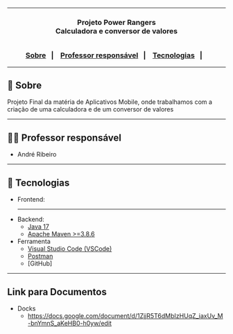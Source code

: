 
<hr>

<h3 align="center">
    Projeto Power Rangers
    <br>
    Calculadora e conversor de valores
    <br><br>
    <p align="center">
      <a href="#-sobre">Sobre</a>&nbsp;&nbsp;&nbsp;|&nbsp;&nbsp;&nbsp;
      <a href="#-professor-responsável">Professor responsável</a>&nbsp;&nbsp;&nbsp;|&nbsp;&nbsp;&nbsp;
      <a href="#-tecnologias">Tecnologias</a>&nbsp;&nbsp;&nbsp;|&nbsp;&nbsp;&nbsp;
  </p>
</h3>

<hr>

## 🔖 Sobre

Projeto Final da matéria de Aplicativos Mobile, onde trabalhamos com a criação de uma calculadora e de um conversor de valores

---

## 👩‍🏫 Professor responsável

* André Ribeiro

---

## 🚀 Tecnologias

- Frontend:
  *****
- Backend:
  - [Java 17](http://www.oracle.com/java/technologies/javase-downloads.html)
  - [Apache Maven >=3.8.6](https://maven.apache.org/download.cgi/)
- Ferramenta
  - [Visual Studio Code (VSCode)](https://code.visualstudio.com)
  - [Postman](http://www.postman.com/downloads/)
  - [GitHub]

---


## Link para Documentos

- Docks
  - https://docs.google.com/document/d/1ZjjR5T6dMbIzHUqZ_iaxUv_M-bnYmnS_aKeHB0-h0yw/edit
